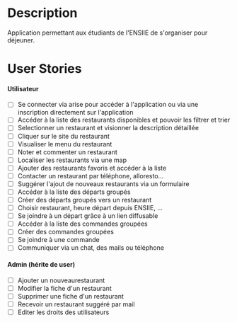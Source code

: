 # Description
Application permettant aux étudiants de l'ENSIIE de s'organiser pour déjeuner.

# User Stories
#### Utilisateur
- [ ] Se connecter via arise pour accéder à l'application ou via une inscription directement sur l'application
- [ ] Accéder à la liste des restaurants disponibles et pouvoir les filtrer et trier
- [ ] Selectionner un restaurant et visionner la description détaillée
- [ ] Cliquer sur le site du restaurant
- [ ] Visualiser le menu du restaurant
- [ ] Noter et commenter un restaurant
- [ ] Localiser les restaurants via une map
- [ ] Ajouter des restaurants favoris et accéder à la liste
- [ ] Contacter un restaurant par téléphone, alloresto...
- [ ] Suggérer l'ajout de nouveaux restaurants via un formulaire
- [ ] Accéder à la liste des départs groupés 
- [ ] Créer des départs groupés vers un restaurant
- [ ] Choisir restaurant, heure départ depuis ENSIIE, ... 
- [ ] Se joindre à un départ grâce à un lien diffusable
- [ ] Accéder à la liste des commandes groupées
- [ ] Créer des commandes groupées
- [ ] Se joindre à une commande
- [ ] Communiquer via un chat, des mails ou téléphone

#### Admin (hérite de user)
- [ ] Ajouter un nouveaurestaurant
- [ ] Modifier la fiche d'un restaurant
- [ ] Supprimer une fiche d'un restaurant
- [ ] Recevoir un restaurant suggéré par mail
- [ ] Editer les droits des utilisateurs
